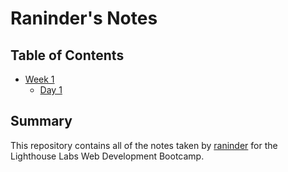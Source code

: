 # Raninder's Notes

## Table of Contents
* [Week 1](/Week_1)
    * [Day 1](/Day_1)    
## Summary 

This repository contains all of the notes taken by [raninder](https://github.com/raninder) for the Lighthouse Labs Web Development Bootcamp.